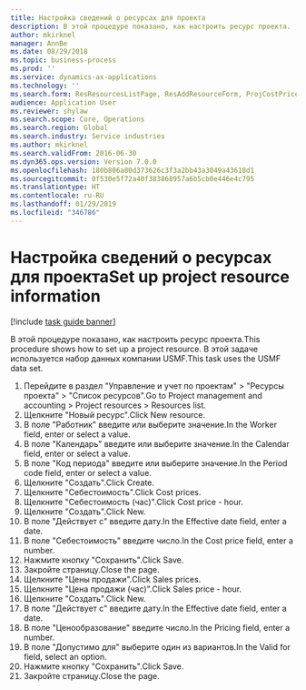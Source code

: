 ```yaml
---
title: Настройка сведений о ресурсах для проекта
description: В этой процедуре показано, как настроить ресурс проекта.
author: mkirknel
manager: AnnBe
ms.date: 08/29/2018
ms.topic: business-process
ms.prod: ''
ms.service: dynamics-ax-applications
ms.technology: ''
ms.search.form: ResResourcesListPage, ResAddResourceForm, ProjCostPriceHour, ProjSalesPriceHour
audience: Application User
ms.reviewer: shylaw
ms.search.scope: Core, Operations
ms.search.region: Global
ms.search.industry: Service industries
ms.author: mkirknel
ms.search.validFrom: 2016-06-30
ms.dyn365.ops.version: Version 7.0.0
ms.openlocfilehash: 180b806a80d373626c3f3a2bb43a3049a43618d1
ms.sourcegitcommit: 0f530e5f72a40f383868957a6b5cb0e446e4c795
ms.translationtype: HT
ms.contentlocale: ru-RU
ms.lasthandoff: 01/29/2019
ms.locfileid: "346786"
---
```

# <a name="set-up-project-resource-information"></a><span data-ttu-id="fd255-103">Настройка сведений о ресурсах для проекта</span><span class="sxs-lookup"><span data-stu-id="fd255-103">Set up project resource information</span></span>

[!include [task guide banner](../../includes/task-guide-banner.md)]

<span data-ttu-id="fd255-104">В этой процедуре показано, как настроить ресурс проекта.</span><span class="sxs-lookup"><span data-stu-id="fd255-104">This procedure shows how to set up a project resource.</span></span> <span data-ttu-id="fd255-105">В этой задаче используется набор данных компании USMF.</span><span class="sxs-lookup"><span data-stu-id="fd255-105">This task uses the USMF data set.</span></span>

1. <span data-ttu-id="fd255-106">Перейдите в раздел "Управление и учет по проектам" > "Ресурсы проекта" > "Список ресурсов".</span><span class="sxs-lookup"><span data-stu-id="fd255-106">Go to Project management and accounting > Project resources > Resources list.</span></span>
2. <span data-ttu-id="fd255-107">Щелкните "Новый ресурс".</span><span class="sxs-lookup"><span data-stu-id="fd255-107">Click New resource.</span></span>
3. <span data-ttu-id="fd255-108">В поле "Работник" введите или выберите значение.</span><span class="sxs-lookup"><span data-stu-id="fd255-108">In the Worker field, enter or select a value.</span></span>
4. <span data-ttu-id="fd255-109">В поле "Календарь" введите или выберите значение.</span><span class="sxs-lookup"><span data-stu-id="fd255-109">In the Calendar field, enter or select a value.</span></span>
5. <span data-ttu-id="fd255-110">В поле "Код периода" введите или выберите значение.</span><span class="sxs-lookup"><span data-stu-id="fd255-110">In the Period code field, enter or select a value.</span></span>
6. <span data-ttu-id="fd255-111">Щелкните "Создать".</span><span class="sxs-lookup"><span data-stu-id="fd255-111">Click Create.</span></span>
7. <span data-ttu-id="fd255-112">Щелкните "Себестоимость".</span><span class="sxs-lookup"><span data-stu-id="fd255-112">Click Cost prices.</span></span>
8. <span data-ttu-id="fd255-113">Щелкните "Себестоимость (час)".</span><span class="sxs-lookup"><span data-stu-id="fd255-113">Click Cost price - hour.</span></span>
9. <span data-ttu-id="fd255-114">Щелкните "Создать".</span><span class="sxs-lookup"><span data-stu-id="fd255-114">Click New.</span></span>
10. <span data-ttu-id="fd255-115">В поле "Действует с" введите дату.</span><span class="sxs-lookup"><span data-stu-id="fd255-115">In the Effective date field, enter a date.</span></span>
11. <span data-ttu-id="fd255-116">В поле "Себестоимость" введите число.</span><span class="sxs-lookup"><span data-stu-id="fd255-116">In the Cost price field, enter a number.</span></span>
12. <span data-ttu-id="fd255-117">Нажмите кнопку "Сохранить".</span><span class="sxs-lookup"><span data-stu-id="fd255-117">Click Save.</span></span>
13. <span data-ttu-id="fd255-118">Закройте страницу.</span><span class="sxs-lookup"><span data-stu-id="fd255-118">Close the page.</span></span>
14. <span data-ttu-id="fd255-119">Щелкните "Цены продажи".</span><span class="sxs-lookup"><span data-stu-id="fd255-119">Click Sales prices.</span></span>
15. <span data-ttu-id="fd255-120">Щелкните "Цена продажи (час)".</span><span class="sxs-lookup"><span data-stu-id="fd255-120">Click Sales price - hour.</span></span>
16. <span data-ttu-id="fd255-121">Щелкните "Создать".</span><span class="sxs-lookup"><span data-stu-id="fd255-121">Click New.</span></span>
17. <span data-ttu-id="fd255-122">В поле "Действует с" введите дату.</span><span class="sxs-lookup"><span data-stu-id="fd255-122">In the Effective date field, enter a date.</span></span>
18. <span data-ttu-id="fd255-123">В поле "Ценообразование" введите число.</span><span class="sxs-lookup"><span data-stu-id="fd255-123">In the Pricing field, enter a number.</span></span>
19. <span data-ttu-id="fd255-124">В поле "Допустимо для" выберите один из вариантов.</span><span class="sxs-lookup"><span data-stu-id="fd255-124">In the Valid for field, select an option.</span></span>
20. <span data-ttu-id="fd255-125">Нажмите кнопку "Сохранить".</span><span class="sxs-lookup"><span data-stu-id="fd255-125">Click Save.</span></span>
21. <span data-ttu-id="fd255-126">Закройте страницу.</span><span class="sxs-lookup"><span data-stu-id="fd255-126">Close the page.</span></span>

